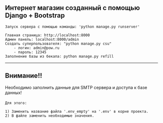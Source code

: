 ## Интернет магазин созданный с помощью Django + Bootstrap

    Запуск сервера с помощью команды: 'python manage.py runserver'
    
    Главная страница: http://localhost:8000
    Админ панель: localhost:8000/admin
    Создать суперпользователя: "python manage.py csu"
        - логин: admin@pow.ru
        - пароль: 12345
    Заполнение базы из бекапа: python manage.py refill

___
## Внимание!! 
Необходимо заполнить данные для SMTP сервера и доступа к базе данных!
####
    Для этого:

    1) Заменить название файла '.env_empty' на '.env' в корне проекта.
    2) В файле заменить необходимые значения.